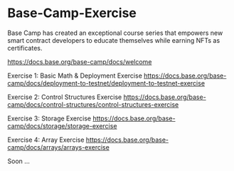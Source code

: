 # Base-Camp-Exercise

Base Camp has created an exceptional course series that empowers new smart contract developers to educate themselves while earning NFTs as certificates. 

https://docs.base.org/base-camp/docs/welcome

Exercise 1: Basic Math & Deployment Exercise
https://docs.base.org/base-camp/docs/deployment-to-testnet/deployment-to-testnet-exercise

Exercise 2: Control Structures Exercise
https://docs.base.org/base-camp/docs/control-structures/control-structures-exercise

Exercise 3: Storage Exercise
https://docs.base.org/base-camp/docs/storage/storage-exercise

Exercise 4: Array Exercise
https://docs.base.org/base-camp/docs/arrays/arrays-exercise

Soon ...
